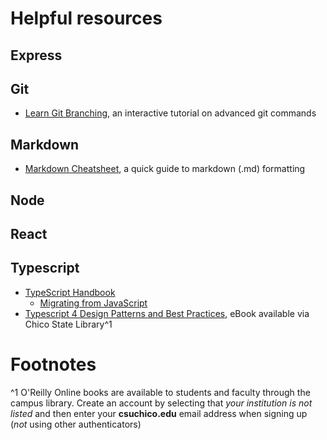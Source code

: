 # Helpful resources


## Express


## Git

- [Learn Git Branching](https://learngitbranching.js.org/), an interactive tutorial on advanced git commands


## Markdown

- [Markdown Cheatsheet](https://www.markdownguide.org/cheat-sheet/), a quick guide to markdown (.md) formatting


## Node


## React



## Typescript

- [TypeScript Handbook](https://www.typescriptlang.org/docs/handbook/intro.html)
  - [Migrating from JavaScript](https://www.typescriptlang.org/docs/handbook/migrating-from-javascript.html)
- [Typescript 4 Design Patterns and Best Practices](https://csu-chico.primo.exlibrisgroup.com/permalink/01CALS_CHI/1o8dfdr/alma991073255833502901), eBook available via Chico State Library^1


# Footnotes

^1 O'Reilly Online books are available to students and faculty through the campus library. Create an account by selecting that *your institution is not listed* and then enter your **csuchico.edu** email address when signing up (*not* using other authenticators)
